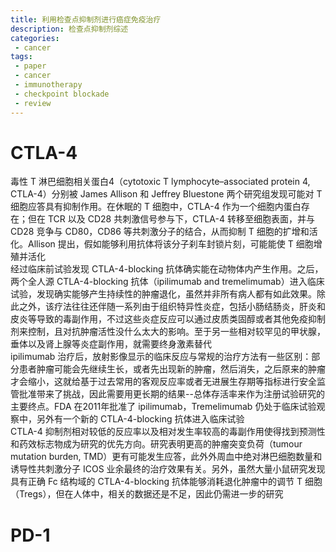 ```yaml
---
title: 利用检查点抑制剂进行癌症免疫治疗
description: 检查点抑制剂综述
categories:
 - cancer
tags:
 - paper
 - cancer
 - immunotherapy
 - checkpoint blockade
 - review
---
```


# CTLA-4
毒性 T 淋巴细胞相关蛋白4（cytotoxic T lymphocyte–associated protein 4, CTLA-4）分别被 James Allison 和 Jeffrey Bluestone 两个研究组发现可能对 T 细胞应答具有抑制作用。在休眠的 T 细胞中，CTLA-4 作为一个细胞内蛋白存在；但在 TCR 以及 CD28 共刺激信号参与下，CTLA-4 转移至细胞表面，并与 CD28 竞争与 CD80，CD86 等共刺激分子的结合，从而抑制 T 细胞的扩增和活化。Allison 提出，假如能够利用抗体将该分子刹车封锁片刻，可能能使 T 细胞增殖并活化  
经过临床前试验发现 CTLA-4-blocking 抗体确实能在动物体内产生作用。之后，两个全人源 CTLA-4-blocking 抗体（ipilimumab and tremelimumab）进入临床试验，发现确实能够产生持续性的肿瘤退化，虽然并非所有病人都有如此效果。除此之外，该疗法往往还伴随一系列由于组织特异性炎症，包括小肠结肠炎，肝炎和皮炎等导致的毒副作用，不过这些炎症反应可以通过皮质类固醇或者其他免疫抑制剂来控制，且对抗肿瘤活性没什么太大的影响。至于另一些相对较罕见的甲状腺，垂体以及肾上腺等炎症副作用，就需要终身激素替代  
ipilimumab 治疗后，放射影像显示的临床反应与常规的治疗方法有一些区别：部分患者肿瘤可能会先继续生长，或者先出现新的肿瘤，然后消失，之后原来的肿瘤才会缩小，这就给基于过去常用的客观反应率或者无进展生存期等指标进行安全监管批准带来了挑战，因此需要用更长期的结果--总体存活率来作为注册试验研究的主要终点。FDA 在2011年批准了 ipilimumab，Tremelimumab 仍处于临床试验观察中，另外有一个新的 CTLA-4-blocking 抗体进入临床试验  
CTLA-4 抑制剂相对较低的反应率以及相对发生率较高的毒副作用使得找到预测性和药效标志物成为研究的优先方向。研究表明更高的肿瘤突变负荷（tumour mutation burden, TMD）更有可能发生应答，此外外周血中绝对淋巴细胞数量和诱导性共刺激分子 ICOS 业余最终的治疗效果有关。另外，虽然大量小鼠研究发现具有正确 Fc 结构域的 CTLA-4-blocking 抗体能够消耗退化肿瘤中的调节 T 细胞（Tregs），但在人体中，相关的数据还是不足，因此仍需进一步的研究  
  
# PD-1
